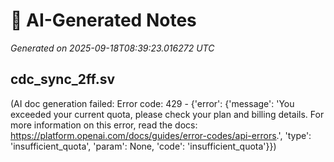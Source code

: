 # 🤖 AI-Generated Notes

_Generated on 2025-09-18T08:39:23.016272 UTC_

## cdc_sync_2ff.sv

(AI doc generation failed: Error code: 429 - {'error': {'message': 'You exceeded your current quota, please check your plan and billing details. For more information on this error, read the docs: https://platform.openai.com/docs/guides/error-codes/api-errors.', 'type': 'insufficient_quota', 'param': None, 'code': 'insufficient_quota'}})

